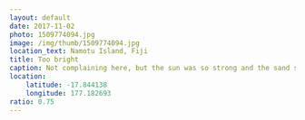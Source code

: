 ```yaml
---
layout: default
date: 2017-11-02
photo: 1509774094.jpg
image: /img/thumb/1509774094.jpg
location_text: Namotu Island, Fiji
title: Too bright
caption: Not complaining here, but the sun was so strong and the sand so white I could barely open my eyes! Super lame hahaha
location:
    latitude: -17.844138
    longitude: 177.182693
ratio: 0.75
---
```

